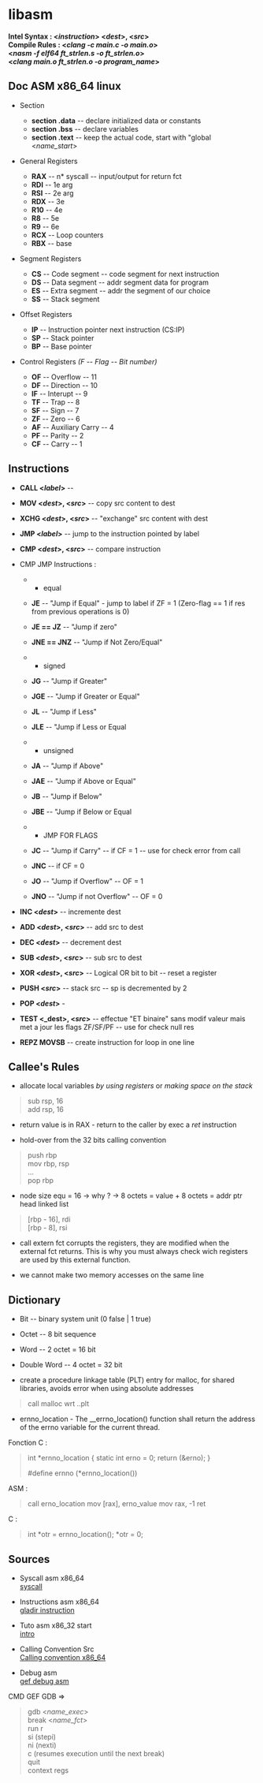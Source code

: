 # libasm
**Intel Syntax :   <_instruction_> <_dest_>, <_src_>**  
**Compile Rules :   <_clang -c main.c -o main.o_>  
<_nasm -f elf64 ft_strlen.s -o ft_strlen.o_>  
<_clang main.o ft_strlen.o -o program_name_>**

## Doc ASM x86_64 linux
* Section
    * **section .data** -- declare initialized data or constants
    * **section .bss** -- declare variables
    * **section .text** -- keep the actual code, start with "global <_name_start_>

* General Registers
    * **RAX** -- n* syscall -- input/output for return fct
    * **RDI** -- 1e arg
    * **RSI** -- 2e arg
    * **RDX** -- 3e
    * **R10** -- 4e
    * **R8** -- 5e
    * **R9** -- 6e
    * **RCX** -- Loop counters
    * **RBX** -- base

* Segment Registers
    * **CS** -- Code segment -- code segment for next instruction
    * **DS** -- Data segment -- addr segment data for program
    * **ES** -- Extra segment -- addr the segment of our choice
    * **SS** -- Stack segment

* Offset Registers
    * **IP** -- Instruction pointer next instruction (CS:IP)
    * **SP** -- Stack pointer
    * **BP** -- Base pointer

* Control Registers _(F -- Flag -- Bit number)_
    * **OF** -- Overflow -- 11
    * **DF** -- Direction -- 10
    * **IF** -- Interupt -- 9
    * **TF** -- Trap -- 8
    * **SF** -- Sign -- 7
    * **ZF** -- Zero -- 6
    * **AF** -- Auxiliary Carry -- 4
    * **PF** -- Parity -- 2
    * **CF** -- Carry -- 1

## Instructions

* **CALL <_label_>** -- 
* **MOV <_dest_>, <_src_>** -- copy src content to dest 
* **XCHG <_dest_>, <_src_>** -- "exchange" src content with dest

* **JMP <_label_>** -- jump to the instruction pointed by label
* **CMP <_dest_>, <_src_>** -- compare instruction

* CMP JMP Instructions :
    * * equal
    * **JE** -- "Jump if Equal" - jump to label if ZF = 1 (Zero-flag == 1 if res from previous operations is 0)
    * **JE == JZ** -- "Jump if zero"
    * **JNE == JNZ** -- "Jump if Not Zero/Equal"  
  
    * * signed
    * **JG** -- "Jump if Greater"
    * **JGE** -- "Jump if Greater or Equal"
    * **JL** -- "Jump if Less"
    * **JLE** -- "Jump if Less or Equal  
  
    * * unsigned
    * **JA** -- "Jump if Above"
    * **JAE** -- "Jump if Above or Equal"
    * **JB** -- "Jump if Below"
    * **JBE** -- "Jump if Below or Equal  
      
    * * JMP FOR FLAGS
    * **JC** -- "Jump if Carry" -- if CF = 1 -- use for check error from call 
    * **JNC** -- if CF = 0
    * **JO** -- "Jump if Overflow" -- OF = 1
    * **JNO** -- "Jump if not Overflow" -- OF = 0

* **INC <_dest_>** -- incremente dest
* **ADD <_dest_>, <_src_>** -- add src to dest
* **DEC <_dest_>** -- decrement dest
* **SUB <_dest_>, <_src_>** -- sub src to dest
* **XOR <_dest_>, <_src_>** -- Logical OR bit to bit -- reset a register

* **PUSH <_src_>** -- stack src -- sp is decremented by 2
* **POP <_dest_>** - 

* **TEST <_dest>, <_src_>** -- effectue "ET binaire" sans modif valeur mais met a jour les flags ZF/SF/PF -- use for check null res

* **REPZ MOVSB** -- create instruction for loop in one line

## Callee's Rules

- allocate local variables _by using registers_ or _making space on the stack_
> sub rsp, 16  
> add rsp, 16
- return value is in RAX - return to the caller by exec a _ret_ instruction

- hold-over from the 32 bits calling convention
> push rbp  
> mov rbp, rsp  
> ...  
> pop rbp

- node size equ = 16 -> why ? -> 8 octets = value + 8 octets = addr ptr head linked list  
> [rbp - 16], rdi  
> [rbp - 8], rsi  

- call extern fct corrupts the registers, they are modified when the external fct returns. 
This is why you must always check wich registers are used by this external function.  

- we cannot make two memory accesses on the same line   

## Dictionary

- Bit -- binary system unit  (0 false | 1 true)  
- Octet -- 8 bit sequence  
- Word -- 2 octet = 16 bit   
- Double Word -- 4 octet = 32 bit  

- create a procedure linkage table (PLT) entry for malloc, for shared libraries, avoids error when using absolute addresses  
> call malloc wrt ..plt  

- ernno_location - 
The __errno_location() function shall return the address of the errno variable for the current thread.
  
Fonction C :  
> int *ernno_location {
>     static int erno = 0;
>     return (&erno);
> }
> 
> #define ernno (*ernno_location())
  
ASM :  
> call erno_location
> mov [rax], erno_value
> mov rax, -1
> ret
    
C :  
> int *otr = ernno_location();
> *otr = 0;


## Sources

- Syscall asm x86_64  
[syscall](https://syscalls.w3challs.com/?arch=x86_64)

- Instructions asm x86_64  
[gladir instruction](https://www.gladir.com/CODER/ASM8086/x86-64.htm)

- Tuto asm x86_32 start  
[intro](https://www.tutorialspoint.com/assembly_programming/assembly_registers.htm)  

- Calling Convention Src  
[Calling convention x86_64](https://aaronbloomfield.github.io/pdr/book/x86-64bit-ccc-chapter.pdf)  

- Debug asm  
[gef debug asm](https://github.com/hugsy/gef?tab=readme-ov-file)

CMD GEF GDB =>  
> gdb <_name_exec_>  
> break <_name_fct_>  
> run r  
> si (stepi)  
> ni (nexti)  
> c (resumes execution until the next break)  
> quit  
> context regs